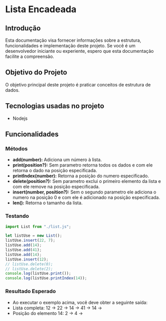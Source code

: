 # Lista Encadeada

## Introdução

Esta documentação visa fornecer informações sobre a estrutura, funcionalidades e implementação deste projeto. Se você é um desenvolvedor iniciante ou experiente, espero que esta documentação facilite a compreensão.

## Objetivo do Projeto

O objetivo principal deste projeto é praticar conceitos de estrutura de dados.

## Tecnologias usadas no projeto

- Nodejs

## Funcionalidades

### Métodos

- **add(number):** Adiciona um número à lista.
- **print(position?):** Sem parametro retorna todos os dados e com ele retorna o dado na posição especificada.
- **printIndex(number):** Retorna a posição do numero especificado.
- **delete(position?):** Sem parametro exclui o primeiro elemento da lista e com ele remove na posição especificada.
- **insert(number, position?):** Sem o segundo parametro ele adiciona o numero na posição 0 e com ele é adicionado na posição especificada.
- **len():** Retorna o tamanho da lista.

### Testando

```javascript
import List from "./list.js";

let listUse = new List();
listUse.insert(22, 7);
listUse.add(14);
listUse.add(41);
listUse.add(14);
listUse.insert(12);
// listUse.delete(0);
// listUse.delete(2);
console.log(listUse.print());
console.log(listUse.printIndex(14));
```
### Resultado Esperado
- Ao executar o exemplo acima, você deve obter a seguinte saída:
- Lista completa: 12 -> 22 -> 14 -> 41 -> 14 ->
- Posição do elemento 14: 2 -> 4 ->

